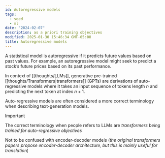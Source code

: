 ```yaml
---
id: Autoregressive models
tags:
  - seed
  - ml
date: "2024-02-07"
description: as a priori training objectives
modified: 2025-01-30 15:46:34 GMT-05:00
title: Autoregressive models
---
```


A statistical model is autoregressive if it predicts future values based on past values. For example,
an autoregressive model might seek to predict a stock’s future prices based on its past performance.

In context of [[thoughts/LLMs]], generative pre-trained [[thoughts/Transformers|transformers]] (GPTs) are derivations of
auto-regressive models where it takes an input sequence of tokens length $n$ and predicting the next token at index
$n+1$.

Auto-regressive models are often considered a more correct terminology when describing text-generation models.

> [!important]
>
> The correct terminology when people refers to LLMs are _transformers being trained for auto-regressive objectives_

Not to be confused with encoder-decoder models (_the original transformers papers propose encoder-decoder architecture, but this is mainly useful for translation_)